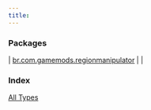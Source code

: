 ```yaml
---
title: 
---
```


### Packages

| [br.com.gamemods.regionmanipulator](br.com.gamemods.regionmanipulator/index.html) |  |

### Index

[All Types](alltypes/index.html)
